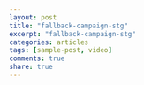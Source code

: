 ```yaml
---
layout: post
title: "fallback-campaign-stg"
excerpt: "fallback-campaign-stg"
categories: articles
tags: [sample-post, video]
comments: true
share: true
---
```

<div class="apester-media" data-media-id="5e9ffaa071c14b44f447596f" height="350"></div><script 
async src="https://static.stg.apester.com/js/sdk/latest/apester-sdk.js"></script>
